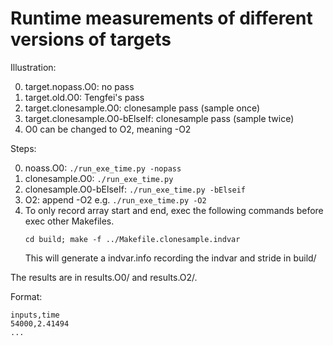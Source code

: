# Runtime measurements of different versions of targets

Illustration:

0. target.nopass.O0: no pass
1. target.old.O0: Tengfei's pass
2. target.clonesample.O0: clonesample pass (sample once)
3. target.clonesample.O0-bElseIf: clonesample pass (sample twice)
4. O0 can be changed to O2, meaning -O2

Steps:

0. noass.O0:
    ```./run_exe_time.py -nopass```
1. clonesample.O0:
    ```./run_exe_time.py```
2. clonesample.O0-bElseIf:
    ```./run_exe_time.py -bElseif```
3. O2: append -O2 e.g.
    ```./run_exe_time.py -O2```
4. To only record array start and end, exec the following commands before exec other Makefiles.
    ```
    cd build; make -f ../Makefile.clonesample.indvar
    ```
   This will generate a indvar.info recording the indvar and stride in build/

The results are in results.O0/ and results.O2/.
 
Format:
```
inputs,time
54000,2.41494
...
```
